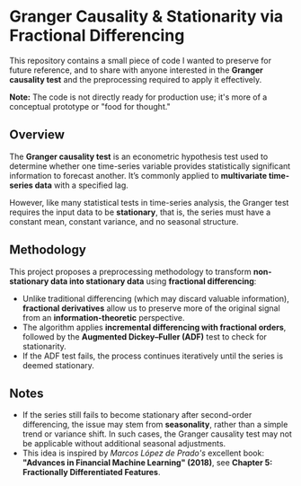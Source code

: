 # Granger Causality & Stationarity via Fractional Differencing

This repository contains a small piece of code I wanted to preserve for future reference, and to share with anyone interested in the **Granger causality test** and the preprocessing required to apply it effectively.

**Note:** The code is not directly ready for production use; it's more of a conceptual prototype or "food for thought."

## Overview

The **Granger causality test** is an econometric hypothesis test used to determine whether one time-series variable provides statistically significant information to forecast another. It’s commonly applied to **multivariate time-series data** with a specified lag.

However, like many statistical tests in time-series analysis, the Granger test requires the input data to be **stationary**, that is, the series must have a constant mean, constant variance, and no seasonal structure.

## Methodology

This project proposes a preprocessing methodology to transform **non-stationary data into stationary data** using **fractional differencing**:

* Unlike traditional differencing (which may discard valuable information), **fractional derivatives** allow us to preserve more of the original signal from an **information-theoretic** perspective.
* The algorithm applies **incremental differencing with fractional orders**, followed by the **Augmented Dickey–Fuller (ADF)** test to check for stationarity.
* If the ADF test fails, the process continues iteratively until the series is deemed stationary.

## Notes

* If the series still fails to become stationary after second-order differencing, the issue may stem from **seasonality**, rather than a simple trend or variance shift. In such cases, the Granger causality test may not be applicable without additional seasonal adjustments.
* This idea is inspired by *Marcos López de Prado's* excellent book:
  **"Advances in Financial Machine Learning" (2018)**, see **Chapter 5: Fractionally Differentiated Features**.
